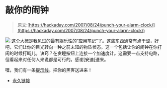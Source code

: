 # 敲你的闹钟

> 原文:[https://hackaday.com/2007/08/24/punch-your-alarm-clock/](https://hackaday.com/2007/08/24/punch-your-alarm-clock/)

![](../Images/dc7433550b7bd57996279b5ce96a881a.png)
[这个](http://www.dimensionengineering.com/appnotes/alarmclock/alarmclock.htm)大概是我见过的最有娱乐性的“应用笔记”了。这些东西通常有点干涩，好吧，它们让你的目光转向一种之前未知的物质状态。这一个包括让你的闹钟在你打闹的时候打盹儿。诀窍？在贪睡按钮上连接一个加速度计。这需要一点支持电路，但看起来对任何人来说都是可行的。感谢[安迪]送来。

嘿，我们有一条[提示线](http://hackaday.com/tips)。把你的黑客送进来！

*   [永久链接](http://www.dimensionengineering.com/appnotes/alarmclock/alarmclock.htm)